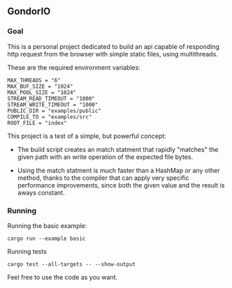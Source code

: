 ## GondorIO

### Goal

This is a personal project dedicated to build an api capable of responding http request from the browser with simple static files, using multithreads.

These are the required environment variables:

    MAX_THREADS = "6"
    MAX_BUF_SIZE = "1024"
    MAX_POOL_SIZE = "1024"
    STREAM_READ_TIMEOUT = "1000"
    STREAM_WRITE_TIMEOUT = "1000"
    PUBLIC_DIR = "examples/public"
    COMPILE_TO = "examples/src"
    ROOT_FILE = "index"

This project is a test of a simple, but powerful concept:

- The build script creates an match statment that rapidly "matches" the given path with an write operation of the expected file bytes.

- Using the match statment is much faster than a HashMap or any other method, thanks to the compiler that can apply very specific performance improvements, since both the given value and the result is aways constant.

### Running

Running the basic example:

    cargo run --example basic

Running tests

    cargo test --all-targets -- --show-output

Feel free to use the code as you want.